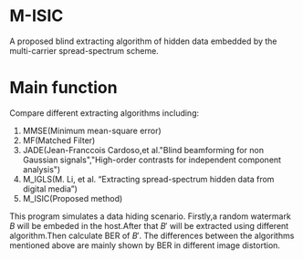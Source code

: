 # M-ISIC
A proposed blind extracting algorithm of hidden data embedded by the multi-carrier spread-spectrum scheme.

# Main function
Compare different extracting algorithms including:
1. MMSE(Minimum mean-square error)
2. MF(Matched Filter)
3. JADE(Jean-Franccois Cardoso,et al."Blind beamforming for non Gaussian signals","High-order contrasts for independent component analysis")
4. M_IGLS(M. Li, et al. “Extracting spread-spectrum hidden data from digital media”)
5. M_ISIC(Proposed method)

This program simulates a data hiding scenario. Firstly,a random watermark $B$ will be embeded in the host.After that $B'$ will be extracted using different algorithm.Then calculate BER of $B'$.
The differences between the algorithms mentioned above are mainly shown by BER in different image distortion.  